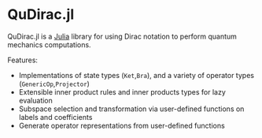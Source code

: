 # QuDirac.jl

QuDirac.jl is a [Julia](http://julialang.org/) library for using Dirac notation to perform 
quantum mechanics computations. 

Features:

- Implementations of state types (`Ket`,`Bra`), and a variety of operator types (`GenericOp`,`Projector`)
- Extensible inner product rules and inner products types for lazy evaluation
- Subspace selection and transformation via user-defined functions on labels and coefficients
- Generate operator representations from user-defined functions